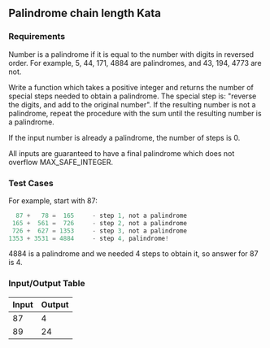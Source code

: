 ## Palindrome chain length Kata

### Requirements 

Number is a palindrome if it is equal to the number with digits in reversed order. For example, 5, 44, 171, 4884 are palindromes, and 43, 194, 4773 are not.

Write a function which takes a positive integer and returns the number of special steps needed to obtain a palindrome. The special step is: "reverse the digits, and add to the original number". If the resulting number is not a palindrome, repeat the procedure with the sum until the resulting number is a palindrome.

If the input number is already a palindrome, the number of steps is 0.

All inputs are guaranteed to have a final palindrome which does not overflow MAX_SAFE_INTEGER.

### Test Cases

For example, start with 87:

```JavaScript
  87 +   78 =  165     - step 1, not a palindrome
 165 +  561 =  726     - step 2, not a palindrome
 726 +  627 = 1353     - step 3, not a palindrome
1353 + 3531 = 4884     - step 4, palindrome!
```

4884 is a palindrome and we needed 4 steps to obtain it, so answer for 87 is 4.

### Input/Output Table

| Input      | Output |
| :----------| :----- |
| 87         | 4  |
| 89         | 24  |

